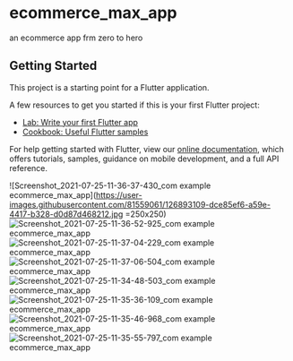 # ecommerce_max_app

an ecommerce app frm zero to hero

## Getting Started

This project is a starting point for a Flutter application.

A few resources to get you started if this is your first Flutter project:

- [Lab: Write your first Flutter app](https://flutter.dev/docs/get-started/codelab)
- [Cookbook: Useful Flutter samples](https://flutter.dev/docs/cookbook)

For help getting started with Flutter, view our
[online documentation](https://flutter.dev/docs), which offers tutorials,
samples, guidance on mobile development, and a full API reference.

![Screenshot_2021-07-25-11-36-37-430_com example ecommerce_max_app](https://user-images.githubusercontent.com/81559061/126893109-dce85ef6-a59e-4417-b328-d0d87d468212.jpg =250x250) 
![Screenshot_2021-07-25-11-36-52-925_com example ecommerce_max_app](https://user-images.githubusercontent.com/81559061/126893110-9952ebf2-bfdd-4198-8e65-0ba5e316e6df.jpg)
![Screenshot_2021-07-25-11-37-04-229_com example ecommerce_max_app](https://user-images.githubusercontent.com/81559061/126893112-cba663fd-8e15-4818-9203-da5bd72891e8.jpg)
![Screenshot_2021-07-25-11-37-06-504_com example ecommerce_max_app](https://user-images.githubusercontent.com/81559061/126893115-0453c256-4cbf-4b10-9d56-d57207cb6dca.jpg)
![Screenshot_2021-07-25-11-34-48-503_com example ecommerce_max_app](https://user-images.githubusercontent.com/81559061/126893116-7ddc0079-d998-4616-a40d-3fa70d8c3f55.jpg)
![Screenshot_2021-07-25-11-35-36-109_com example ecommerce_max_app](https://user-images.githubusercontent.com/81559061/126893117-59d4c627-f8eb-4b98-a38e-801654937f37.jpg)
![Screenshot_2021-07-25-11-35-46-968_com example ecommerce_max_app](https://user-images.githubusercontent.com/81559061/126893118-275c2caa-4d29-483f-8970-c32067325926.jpg)
![Screenshot_2021-07-25-11-35-55-797_com example ecommerce_max_app](https://user-images.githubusercontent.com/81559061/126893119-57280555-c974-49c9-8bd8-542e9d4f5a50.jpg)
